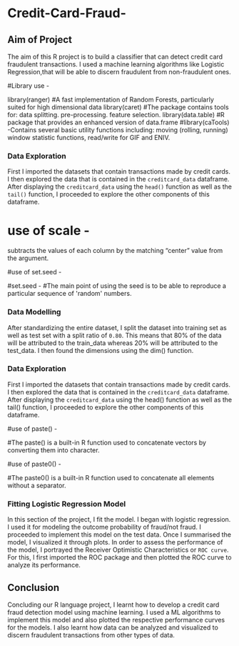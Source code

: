 # Credit-Card-Fraud-
## Aim of Project

The aim of this R project is to build a classifier that can detect credit card fraudulent transactions.
I used a machine learning algorithms like Logistic Regression,that will be able to discern fraudulent from non-fraudulent ones.

#Library use -

library(ranger)   #A fast implementation of Random Forests, particularly suited for high dimensional data
library(caret)    #The package contains tools for: data splitting. pre-processing. feature selection.
library(data.table) #R package that provides an enhanced version of data.frame 
#library(caTools)  -Contains several basic utility functions including: moving (rolling, running) window statistic functions, read/write for GIF and ENIV.

### Data Exploration

First I imported the datasets that contain transactions made by credit cards.
 I then explored the data that is contained in the ```creditcard_data``` dataframe.
 After displaying the ```creditcard_data``` using the ```head()``` function as well as the ```tail()``` function,
 I proceeded to explore the other components of this dataframe. 

# use of scale -

subtracts the values of each column by the matching “center” value from the argument.

#use of set.seed -

#set.seed - #The main point of using the seed is to be able to reproduce a particular sequence of 'random' numbers.

### Data Modelling

After standardizing the entire dataset,
 I split the dataset into training set as well as test set with a split ratio of ``0.80``. 
This means that 80% of the data will be attributed to the train_data whereas 20% will be attributed to the test_data. 
I then found the dimensions using the dim() function.

### Data Exploration

First I imported the datasets that contain transactions made by credit cards.
 I then explored the data that is contained in the ```creditcard_data``` dataframe.
 After displaying the ```creditcard_data``` using the head() function as well as the tail() function,
 I proceeded to explore the other components of this dataframe. 

#use of paste() -

#The paste() is a built-in R function used to concatenate vectors by converting them into character.

#use of paste0() -

#The paste0() is a built-in R function used to concatenate all elements without a separator. 

### Fitting Logistic Regression Model

In this section of the project, I fit the model.
 I began with logistic regression. I used it for modeling the outcome probability of fraud/not fraud.
 I proceeded to implement this model on the test data. Once I summarised the model,
 I visualized it through plots. 
In order to assess the performance of the model, 
I portrayed the Receiver Optimistic Characteristics or ```ROC curve```. For this,
 I first imported the ROC package and then plotted the ROC curve to analyze its performance.

## Conclusion

Concluding our R language project,
 I learnt how to develop a credit card fraud detection model using machine learning.
 I used a ML algorithms to implement this model and also plotted the respective performance curves for the models.
 I also learnt how data can be analyzed and visualized to discern fraudulent transactions from other types of data.
